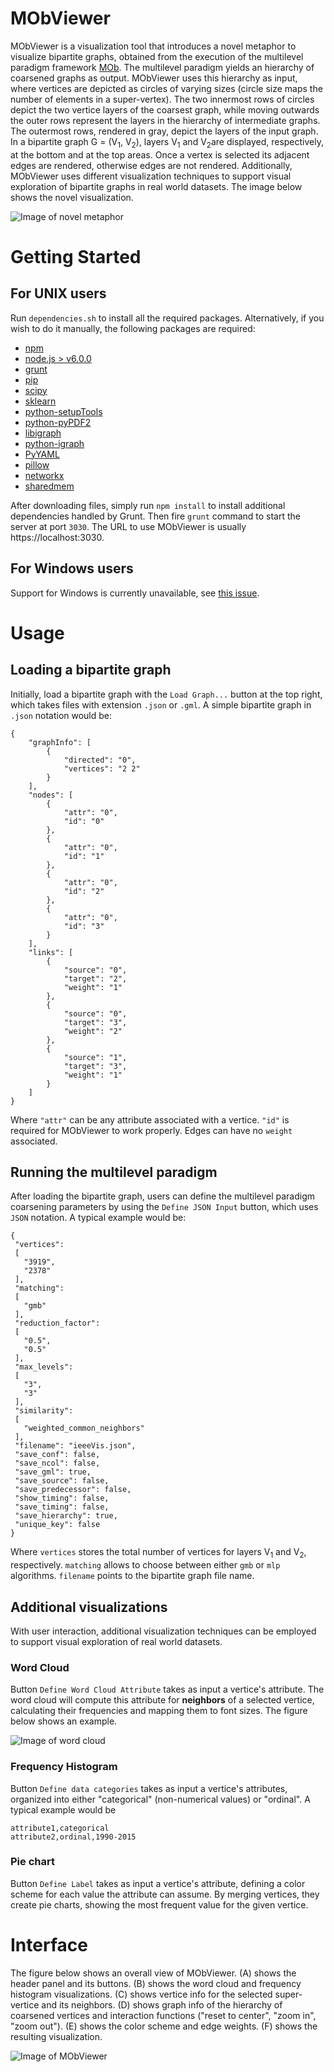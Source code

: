 # MObViewer

MObViewer is a visualization tool that introduces a novel metaphor to visualize bipartite graphs, obtained from the execution of the multilevel paradigm framework [MOb](http://www.alanvalejo.com.br/software?name=mob). The multilevel paradigm yields an hierarchy of coarsened graphs as output. MObViewer uses this hierarchy as input, where vertices are depicted as circles of varying sizes (circle size maps the number of elements in a super-vertex). The two innermost rows of circles depict the two vertice layers of the coarsest graph, while moving outwards the outer rows represent the layers in the hierarchy of intermediate graphs. The outermost rows, rendered in gray, depict the layers of the input graph. In a bipartite graph G = (V<sub>1</sub>, V<sub>2</sub>), layers V<sub>1</sub> and V<sub>2</sub>are displayed, respectively, at the bottom and at the top areas. Once a vertex is selected its adjacent edges are rendered, otherwise edges are not rendered. Additionally, MObViewer uses different visualization techniques to support visual exploration of bipartite graphs in real world datasets. The image below shows the novel visualization.

![Image of novel metaphor](/img/visualMetaphorInteractionNEW.png)

# Getting Started

## For UNIX users

Run `dependencies.sh` to install all the required packages. Alternatively, if you wish to do it manually, the following packages are required:

* [npm](https://www.npmjs.com)
* [node.js > v6.0.0](https://nodejs.org/en/)
* [grunt](https://gruntjs.com/)
* [pip](https://pypi.org/project/pip/)
* [scipy](https://www.scipy.org/)
* [sklearn](https://scikit-learn.org/stable/)
* [python-setupTools](https://pypi.org/project/setuptools/)
* [python-pyPDF2](https://pypi.org/project/PyPDF2/)
* [libigraph](https://packages.debian.org/jessie/libigraph0-dev)
* [python-igraph](https://igraph.org/python/)
* [PyYAML](https://pyyaml.org/)
* [pillow](https://pillow.readthedocs.io/en/stable/)
* [networkx](https://networkx.github.io/)
* [sharedmem](https://github.com/rainwoodman/sharedmem)

After downloading files, simply run `npm install` to install additional dependencies handled by Grunt. Then fire `grunt` command to start the server at port `3030`. The URL to use MObViewer is usually https://localhost:3030.

## For Windows users

Support for Windows is currently unavailable, see [this issue](https://github.com/diego2337/MObViewer/issues/1).

# Usage

## Loading a bipartite graph
Initially, load a bipartite graph with the `Load Graph...` button at the top right, which takes files with extension `.json` or `.gml`. A simple bipartite graph in `.json` notation would be:

    {
        "graphInfo": [
            {
                "directed": "0", 
                "vertices": "2 2"
            }
        ], 
        "nodes": [
            {
                "attr": "0", 
                "id": "0"
            },
            {
                "attr": "0", 
                "id": "1"
            },
            {
                "attr": "0", 
                "id": "2"
            },
            {
                "attr": "0", 
                "id": "3"
            }
        ], 
        "links": [
            {
                "source": "0", 
                "target": "2", 
                "weight": "1"
            },
            {
                "source": "0", 
                "target": "3", 
                "weight": "2"
            },
            {
                "source": "1", 
                "target": "3", 
                "weight": "1"
            }
        ]
    }
    
 Where `"attr"` can be any attribute associated with a vertice. `"id"` is required for MObViewer to work properly. Edges can have no `weight` associated.
 
 ## Running the multilevel paradigm
 
 After loading the bipartite graph, users can define the multilevel paradigm coarsening parameters by using the `Define JSON Input` button, which uses `JSON` notation. A typical example would be:
 
    {
     "vertices":
     [
       "3919",
       "2378"
     ],
     "matching":
     [
       "gmb"
     ],
     "reduction_factor":
     [
       "0.5",
       "0.5"
     ],
     "max_levels":
     [
       "3",
       "3"
     ],
     "similarity":
     [
       "weighted_common_neighbors"
     ],
     "filename": "ieeeVis.json",
     "save_conf": false,
     "save_ncol": false,
     "save_gml": true,
     "save_source": false,
     "save_predecessor": false,
     "show_timing": false,
     "save_timing": false,
     "save_hierarchy": true,
     "unique_key": false
    }

Where `vertices` stores the total number of vertices for layers V<sub>1</sub> and V<sub>2</sub>, respectively. `matching` allows to choose between either `gmb` or `mlp` algorithms. `filename` points to the bipartite graph file name.

## Additional visualizations

With user interaction, additional visualization techniques can be employed to support visual exploration of real world datasets.

### Word Cloud

Button `Define Word Cloud Attribute` takes as input a vertice's attribute. The word cloud will compute this attribute for **neighbors** of a selected vertice, calculating their frequencies and mapping them to font sizes. The figure below shows an example.

![Image of word cloud](/img/wordCloudVisualization.png)

### Frequency Histogram

Button `Define data categories` takes as input a vertice's attributes, organized into either "categorical" (non-numerical values) or "ordinal". A typical example would be

    attribute1,categorical
    attribute2,ordinal,1990-2015

### Pie chart

Button `Define Label` takes as input a vertice's attribute, defining a color scheme for each value the attribute can assume. By merging vertices, they create pie charts, showing the most frequent value for the given vertice.

# Interface

The figure below shows an overall view of MObViewer. (A) shows the header panel and its buttons. (B) shows the word cloud and frequency histogram visualizations. (C) shows vertice info for the selected super-vertice and its neighbors. (D) shows graph info of the hierarchy of coarsened vertices and interaction functions ("reset to center", "zoom in", "zoom out"). (E) shows the color scheme and edge weights. (F) shows the resulting visualization.

![Image of MObViewer](/img/mobOverviewNEW.png)
